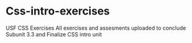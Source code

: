 # Css-intro-exercises
USF CSS Exercises
All exercises and assesments uploaded to conclude Subunit 3.3 and Finalize CSS intro unit
